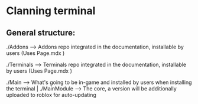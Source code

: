 # Clanning terminal

## General structure:

./Addons --> Addons repo integrated in the documentation, installable by users (Uses Page.mdx )

./Terminals --> Terminals repo integrated in the documentation, installable by users (Uses Page.mdx )

./Main --> What's going to be in-game and installed by users when installing the terminal
| ./MainModule --> The core, a version will be additionally uploaded to roblox for auto-updating
